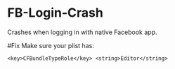 # FB-Login-Crash
Crashes when logging in with native Facebook app.

#Fix
Make sure your plist has:

`<key>CFBundleTypeRole</key>
			<string>Editor</string>`
